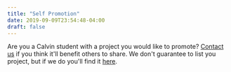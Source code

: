 ```yaml
---
title: "Self Promotion"
date: 2019-09-09T23:54:48-04:00
draft: false
---
```


Are you a Calvin student with a project you would like to promote? [Contact us](/contact) if you think it'll benefit others to share. We don't guarantee to list you project, but if we do you'll find it [here](/projects).
